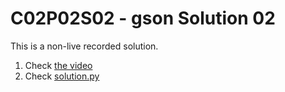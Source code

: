 # C02P02S02 - gson Solution 02

This is a non-live recorded solution.

1. Check [the video](https://youtu.be/R_RY5BzK4fI)
1. Check [solution.py](./solution.py)
